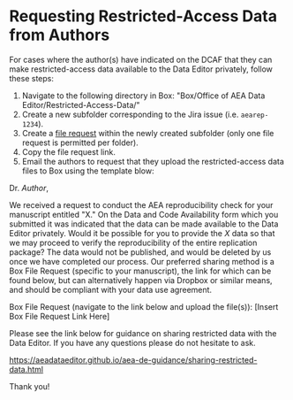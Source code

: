 # Requesting Restricted-Access Data from Authors

For cases where the author(s) have indicated on the DCAF that they can make restricted-access data available to the Data Editor privately, follow these steps:

1. Navigate to the following directory in Box: "Box/Office of AEA Data Editor/Restricted-Access-Data/"
2. Create a new subfolder corresponding to the Jira issue (i.e. `aearep-1234`). 
3. Create a [file request](https://support.box.com/hc/en-us/articles/360045304813-Using-File-Request-to-get-Content-from-Anyone) within the newly created subfolder (only one file request is permitted per folder).  
4. Copy the file request link.
5. Email the authors to request that they upload the restricted-access data files to Box using the template blow:


Dr. *Author*,

We received a request to conduct the AEA reproducibility check for your manuscript entitled "X." On the Data and Code Availability form which you submitted it was indicated that the data can be made available to the Data Editor privately. Would it be possible for you to provide the *X* data so that we may proceed to verify the reproducibility of the entire replication package? The data would not be published, and would be deleted by us once we have completed our process. Our preferred sharing method is a Box File Request (specific to your manuscript), the link for which can be found below, but can alternatively happen via Dropbox or similar means, and should be compliant with your data use agreement.

Box File Request (navigate to the link below and upload the file(s)):
[Insert Box File Request Link Here]

Please see the link below for guidance on sharing restricted data with the Data Editor. If you have any questions please do not hesitate to ask.

https://aeadataeditor.github.io/aea-de-guidance/sharing-restricted-data.html

Thank you!

